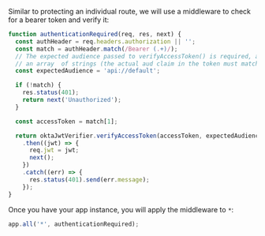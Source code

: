 Similar to protecting an individual route, we will use a middleware to check for a bearer token and verify it:

```js
function authenticationRequired(req, res, next) {
  const authHeader = req.headers.authorization || '';
  const match = authHeader.match(/Bearer (.+)/);
  // The expected audience passed to verifyAccessToken() is required, and can be either a string (direct match) or
  // an array  of strings (the actual aud claim in the token must match one of the strings).
  const expectedAudience = 'api://default';

  if (!match) {
    res.status(401);
    return next('Unauthorized');
  }

  const accessToken = match[1];

  return oktaJwtVerifier.verifyAccessToken(accessToken, expectedAudience)
    .then((jwt) => {
      req.jwt = jwt;
      next();
    })
    .catch((err) => {
      res.status(401).send(err.message);
    });
}
```

Once you have your app instance, you will apply the middleware to `*`:

```js
app.all('*', authenticationRequired);
```
